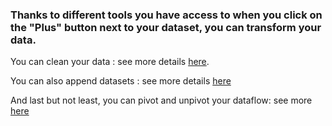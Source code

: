 ---
---
### Thanks to different tools you have access to when you click on the "Plus" button next to your dataset, you can transform your data.

You can clean your data : see more details [here]({{site.url}}/{{site.baseurl}}/prep/aside/tools/Tool_clean.html).

You can also append datasets : see more details [here]({{site.url}}/{{site.baseurl}}/prep/aside/tools/Tool_append.html)

And last but not least, you can pivot and unpivot your dataflow: see more [here]({{site.url}}/{{site.baseurl}}/prep/aside/tools/Tool_pivot_and_unpivot.html)
